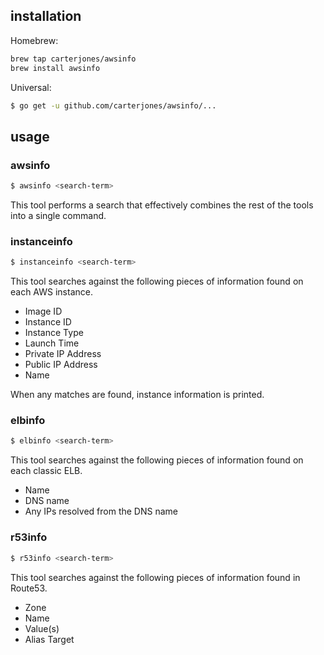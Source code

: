 ## installation

Homebrew:

```bash
brew tap carterjones/awsinfo
brew install awsinfo
```

Universal:

```bash
$ go get -u github.com/carterjones/awsinfo/...
```

## usage

### awsinfo

```bash
$ awsinfo <search-term>
```

This tool performs a search that effectively combines the rest of the tools into
a single command.

### instanceinfo

```bash
$ instanceinfo <search-term>
```

This tool searches against the following pieces of information found on each AWS
instance.

- Image ID
- Instance ID
- Instance Type
- Launch Time
- Private IP Address
- Public IP Address
- Name

When any matches are found, instance information is printed.

### elbinfo

```bash
$ elbinfo <search-term>
```

This tool searches against the following pieces of information found on each
classic ELB.

- Name
- DNS name
- Any IPs resolved from the DNS name

### r53info

```bash
$ r53info <search-term>
```

This tool searches against the following pieces of information found in Route53.

- Zone
- Name
- Value(s)
- Alias Target
